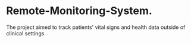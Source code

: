 # Remote-Monitoring-System.
The project aimed to track patients' vital signs and health data outside of clinical settings

